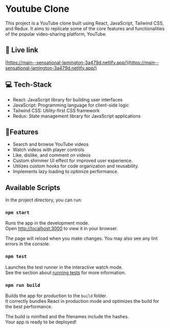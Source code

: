 # Youtube Clone
This project is a YouTube clone built using React, JavaScript, Tailwind CSS, and Redux. It aims to replicate some of the core features and functionalities of the popular video-sharing platform, YouTube.

## 🔗 Live link
[https://main--sensational-lamington-3a479d.netlify.app/](https://main--sensational-lamington-3a479d.netlify.app/)

## 💻 Tech-Stack 
- React: JavaScript library for building user interfaces
- JavaScript: Programming language for client-side logic
- Tailwind CSS: Utility-first CSS framework
- Redux: State management library for JavaScript applications

## 📓Features 
- Search and browse YouTube videos
- Watch videos with player controls
- Like, dislike, and comment on videos
- Custom shimmer UI effect for improved user experience.
- Utilizes custom hooks for code organization and reusability.
- Implements lazy loading to optimize performance.

## Available Scripts

In the project directory, you can run:

### `npm start`

Runs the app in the development mode.\
Open [http://localhost:3000](http://localhost:3000) to view it in your browser.

The page will reload when you make changes.
You may also see any lint errors in the console.

### `npm test`

Launches the test runner in the interactive watch mode.\
See the section about [running tests](https://facebook.github.io/create-react-app/docs/running-tests) for more information.

### `npm run build`

Builds the app for production to the `build` folder.\
It correctly bundles React in production mode and optimizes the build for the best performance.

The build is minified and the filenames include the hashes.\
Your app is ready to be deployed!

